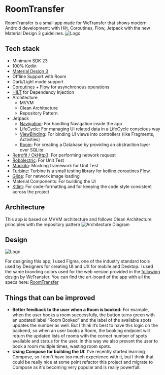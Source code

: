 
# RoomTransfer
RoomTransfer is a small app made for WeTransfer that shows modern Android development: with Hilt, Coroutines, Flow, Jetpack with the new Material Design 3 guidelines.
![Logo](https://i.ibb.co/q0NXFRb/room-transfer.png)
## Tech stack
- Minimum SDK 23
- 100% Kotlin
- [Material Design 3](https://m3.material.io)
- Offline Support with Room
- Dark/Light mode support
- [Coroutines](https://github.com/Kotlin/kotlinx.coroutines) + [Flow](https://kotlin.github.io/kotlinx.coroutines/kotlinx-coroutines-core/kotlinx.coroutines.flow/) for asynchronous operations
- [HILT](https://developer.android.com/training/dependency-injection/hilt-android) for Dependency Injection
- Architecture
  - MVVM
  - Clean Architecture
  - Repository Pattern
- Jetpack
  - [Navigation](https://developer.android.com/guide/navigation): For handling Navigation inside the app
  - [LifeCycle](https://developer.android.com/topic/libraries/architecture/lifecycle): For managing UI related data in a LifeCycle conscious way
  - [ViewBinding](https://developer.android.com/topic/libraries/view-binding): For binding UI views into controllers (like Fragments, Activities)
  - [Room](https://developer.android.com/training/data-storage/room): For creating a Database by providing an abstraction layer over SQLite
- [Retrofit / OkHttp3](https://github.com/square/retrofit): For performing network request
- [Robolectric](http://robolectric.org): For Unit Test
- [Mockito](https://site.mockito.org): Mocking framework for Unit Test
- [Turbine](https://github.com/cashapp/turbine): Turbine is a small testing library for kotlinx.coroutines Flow.
- [Glide](https://bumptech.github.io/glide/): For network image loading
- Material Components: For building the UI
- [Ktlint](https://ktlint.github.io): For code-formatting and for keeping the code style consistent across the project
## Architecture
This app is based on MVVM architecture and follows Clean Architecture principles with the repository pattern
![Architecture Diagram](https://i.ibb.co/nz3hvnY/final-002.png)
## Design
![Logo](https://i.ibb.co/6BqqNFR/figma.png)

For designing this app, I used Figma, one of the industry standard tools used by Designers for creating UI and UX for mobile and Desktop. I used the same branding colors used for the web version provided in the [following design](https://www.figma.com/file/SVCALDDXuK010oEEzo6Bn9/Book-A-Room?node-id=0%3A1) by WeTransfer. You can find the art-board of the app with all the specs here: [RoomTransfer](https://www.figma.com/file/aLMqTb4QhtgfIxk9LJEnO1/RoomTransfer)
## Things that can be improved
- **Better feedback to the user when a Room is booked:** For example, when the user books a room successfully, the button turns green with an updated label “Room Booked” and the label of the available spots updates the number as well. But I think it’s best to have this logic on the backend, so when an user books a Room, the booking endpoint will return the updated lists of rooms with the correct number of spots available and status for the user. In this way we also prevent the user to book a room multiple times, wasting room spots.
- **Using Compose for building the UI:** I've recently started learning Compose, so I don't have too much experience with it, but I think that could be really nice at some point refactor this project and migrate to Compose as it's becoming very popular and is really powerfull.